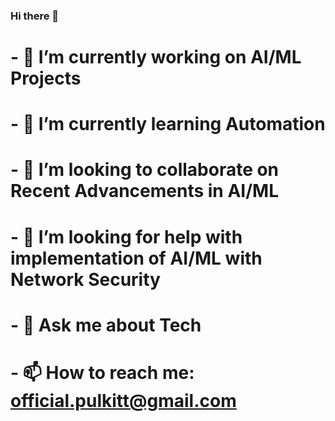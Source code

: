 ### Hi there 👋

# - 🔭 I’m currently working on AI/ML Projects
# - 🌱 I’m currently learning Automation
# - 👯 I’m looking to collaborate on Recent Advancements in AI/ML
# - 🤔 I’m looking for help with implementation of AI/ML with Network Security
# - 💬 Ask me about Tech
# - 📫 How to reach me: official.pulkitt@gmail.com

<!--
**pulkiit/pulkiit** is a ✨ _special_ ✨ repository because its `README.md` (this file) appears on your GitHub profile.

Here are some ideas to get you started:

- 🔭 I’m currently working on AI/ML Projects
- 🌱 I’m currently learning Automation
- 👯 I’m looking to collaborate on Recent Advancements in AI/ML
- 🤔 I’m looking for help with implementation of AI/ML with Security
- 💬 Ask me about Tech
- 📫 How to reach me: official.pulkitt@gmail.com
--!>
